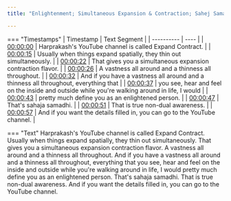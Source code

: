 ```yaml
---
title: "Enlightenment; Simultaneous Expansion & Contraction; Sahej Samadhi; Non-Dual Awareness ~ Shinzen"

---
```

=== "Timestamps"
    | Timestamp | Text Segment |
    | ---------- | ----  |
    | [00:00:00](https://www.youtube.com/watch?v=IefgNewLWus&t=0) |  Harprakash's YouTube channel is called Expand Contract. |
    | [00:00:15](https://www.youtube.com/watch?v=IefgNewLWus&t=15) |  Usually when things expand spatially, they thin out simultaneously. |
    | [00:00:22](https://www.youtube.com/watch?v=IefgNewLWus&t=22) |  That gives you a simultaneous expansion contraction flavor. |
    | [00:00:26](https://www.youtube.com/watch?v=IefgNewLWus&t=26) |  A vastness all around and a thinness all throughout. |
    | [00:00:32](https://www.youtube.com/watch?v=IefgNewLWus&t=32) |  And if you have a vastness all around and a thinness all throughout, everything that |
    | [00:00:37](https://www.youtube.com/watch?v=IefgNewLWus&t=37) |  you see, hear and feel on the inside and outside while you're walking around in life, I would |
    | [00:00:43](https://www.youtube.com/watch?v=IefgNewLWus&t=43) |  pretty much define you as an enlightened person. |
    | [00:00:47](https://www.youtube.com/watch?v=IefgNewLWus&t=47) |  That's sahaja samadhi. |
    | [00:00:51](https://www.youtube.com/watch?v=IefgNewLWus&t=51) |  That is true non-dual awareness. |
    | [00:00:57](https://www.youtube.com/watch?v=IefgNewLWus&t=57) |  And if you want the details filled in, you can go to the YouTube channel. |

=== "Text"
     Harprakash's YouTube channel is called Expand Contract. Usually when things expand spatially, they thin out simultaneously. That gives you a simultaneous expansion contraction flavor. A vastness all around and a thinness all throughout. And if you have a vastness all around and a thinness all throughout, everything that you see, hear and feel on the inside and outside while you're walking around in life, I would pretty much define you as an enlightened person. That's sahaja samadhi. That is true non-dual awareness. And if you want the details filled in, you can go to the YouTube channel.